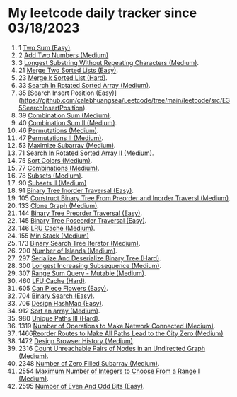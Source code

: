# My leetcode daily tracker since 03/18/2023
1. 1 [Two Sum (Easy)](https://github.com/calebhuangsea/Leetcode/tree/main/leetcode/src/E1TwoSum).
2. 2 [Add Two Numbers (Medium)](https://github.com/calebhuangsea/Leetcode/tree/main/leetcode/src/M2AddTwoNumbers)
3. 3 [Longest Substring Without Repeating Characters (Medium)](https://github.com/calebhuangsea/Leetcode/tree/main/leetcode/src/M33SearchInRotatedSortedArray).
4. 21 [Merge Two Sorted Lists (Easy)](https://github.com/calebhuangsea/Leetcode/tree/main/leetcode/src/E21MergeTwoSortedLists).
5. 23 [Merge k Sorted List (Hard)](https://github.com/calebhuangsea/Leetcode/tree/main/leetcode/src/H23MergeKSortedLists).
6. 33 [Search In Rotated Sorted Array (Medium)](https://github.com/calebhuangsea/Leetcode/tree/main/leetcode/src/M33SearchInRotatedSortedArray).
7. 35 [Search Insert Position (Easy)] (https://github.com/calebhuangsea/Leetcode/tree/main/leetcode/src/E35SearchInsertPosition).
8. 39 [Combination Sum (Medium)](https://github.com/calebhuangsea/Leetcode/tree/main/leetcode/src/M39CombinationSum).
9. 40 [Combination Sum II (Medium)](https://github.com/calebhuangsea/Leetcode/tree/main/leetcode/src/M40CombinationSumII).
10. 46 [Permutations (Medium)](https://github.com/calebhuangsea/Leetcode/tree/main/leetcode/src/M46Permutations).
11. 47 [Permutations II (Medium)](https://github.com/calebhuangsea/Leetcode/tree/main/leetcode/src/M47PermutationsII).
12. 53 [Maximize Subarray (Medium)](https://github.com/calebhuangsea/Leetcode/tree/main/leetcode/src/M53MaximumSubarray).
13. 71 [Search In Rotated Sorted Array II (Medium)](https://github.com/calebhuangsea/Leetcode/tree/main/leetcode/src/M71SearchInRotatedSortedArrayII).
14. 75 [Sort Colors (Medium)](https://github.com/calebhuangsea/Leetcode/tree/main/leetcode/src/M75SortColors).
15. 77 [Combinations (Medium)](https://github.com/calebhuangsea/Leetcode/tree/main/leetcode/src/M77Combinations).
16. 78 [Subsets (Medium)](https://github.com/calebhuangsea/Leetcode/tree/main/leetcode/src/M78Subsets).
17. 90 [Subsets II (Medium)](https://github.com/calebhuangsea/Leetcode/tree/main/leetcode/src/M90SubsetsII)
18. 91 [Binary Tree Inorder Traversal (Easy)](https://github.com/calebhuangsea/Leetcode/tree/main/leetcode/src/E91BinaryTreeInorderTraversal).
19. 105 [Construct Binary Tree From Preorder and Inorder Traversl (Medium)](https://github.com/calebhuangsea/Leetcode/tree/main/leetcode/src/M105ConstructBinaryTreeFromPreorderAndInorderTraversal).
20. 133 [Clone Graph (Medium)](https://github.com/calebhuangsea/Leetcode/tree/main/leetcode/src/M133CloneGraph).
21. 144 [Binary Tree Preorder Traversal (Easy)](https://github.com/calebhuangsea/Leetcode/tree/main/leetcode/src/E144BinaryTreePreorderTraversal).
22. 145 [Binary Tree Poseorder Traversal (Easy)](https://github.com/calebhuangsea/Leetcode/tree/main/leetcode/src/E145BinaryTreePostorderTraversal).
23. 146 [LRU Cache (Medium)](https://github.com/calebhuangsea/Leetcode/tree/main/leetcode/src/MLRUCache).
24. 155 [Min Stack (Medium)](https://github.com/calebhuangsea/Leetcode/tree/main/leetcode/src/M155MinStack)
25. 173 [Binary Search Tree Iterator (Medium)](https://github.com/calebhuangsea/Leetcode/tree/main/leetcode/src/M173BinarySearchTreeIterator).
26. 200 [Number of Islands (Medium)](https://github.com/calebhuangsea/Leetcode/tree/main/leetcode/src/M200NumberOfIslands).
27. 297 [Serialize And Deserialize Binary Tree (Hard)](https://github.com/calebhuangsea/Leetcode/tree/main/leetcode/src/H297SerializeAndDeserializeBinaryTree).
28. 300 [Longest Increasing Subsequence (Medium)](https://github.com/calebhuangsea/Leetcode/tree/main/leetcode/src/M300LongestIncreasingSubsequence).
29. 307 [Range Sum Query - Mutable (Medium)](https://github.com/calebhuangsea/Leetcode/tree/main/leetcode/src/M307RangeSumQueryMutable).
30. 460 [LFU Cache (Hard)](https://github.com/calebhuangsea/Leetcode/tree/main/leetcode/src/H460LFUCache).
31. 605 [Can Piece Flowers (Easy)](https://github.com/calebhuangsea/Leetcode/tree/main/leetcode/src/E605CanPieceFlowers).
32. 704 [Binary Search (Easy)](https://github.com/calebhuangsea/Leetcode/tree/main/leetcode/src/E704BinarySearch).
33. 706 [Design HashMap (Easy)](https://github.com/calebhuangsea/Leetcode/tree/main/leetcode/src/E706DesignHashMap).
34. 912 [Sort an array (Medium)](https://github.com/calebhuangsea/Leetcode/tree/main/leetcode/src/M912SortAnArray).
35. 980 [Unique Paths III (Hard)](https://github.com/calebhuangsea/Leetcode/tree/main/leetcode/src/H980UniquePathsIII).
36. 1319 [Number of Operations to Make Network Connected (Medium)](https://github.com/calebhuangsea/Leetcode/tree/main/leetcode/src/M1319NumberOfOperationsToMakeNetworkConnected).
37. 1466[Reorder Routes to Make All Paths Lead to the City Zero (Medium)](https://github.com/calebhuangsea/Leetcode/tree/main/leetcode/src/M1466ReorderRoutesToMakeAllPathsLeadToTheCityZero)
38. 1472 [Design Browser History (Medium)](https://github.com/calebhuangsea/Leetcode/tree/main/leetcode/src/M1472DesignBrowserHistory).
39. 2316 [Count Unreachable Pairs of Nodes in an Undirected Graph (Medium)](https://github.com/calebhuangsea/Leetcode/tree/main/leetcode/src/M1472DesignBrowserHistory).
40. 2348 [Number of Zero Filled Subarray (Medium)](https://github.com/calebhuangsea/Leetcode/tree/main/leetcode/src/M2316CountUnreachablePairsOfNodesInAnUndirectedGraph).
41. 2554 [Maximum Number of Integers to Choose From a Range I (Medium)](https://github.com/calebhuangsea/Leetcode/tree/main/leetcode/src/M2554MaximumNumberOfIntegersToChooseFromARangeI).
42. 2595 [Number of Even And Odd Bits (Easy)](https://github.com/calebhuangsea/Leetcode/tree/main/leetcode/src/E2595NumberOfEvenAndOddBits).